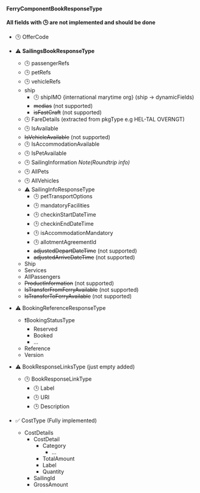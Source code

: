 #### FerryComponentBookResponseType

**All fields with 🕒 are not implemented and should be done**

- 🕒 OfferCode
- ⚠️ **SailingsBookResponseType**
    - 🕒 passengerRefs
    - 🕒 petRefs
    - 🕒 vehicleRefs
    - ship
        - 🕒 shipIMO {international marytime org} (ship -> dynamicFields)
        - ~~medias~~ (not supported)
        - ~~isFastCraft~~ (not supported)
    - 🕒 FareDetails (extracted from pkgType e.g HEL-TAL OVERNGT)
    - 🕒 IsAvailable
    - ~~IsVehicleAvailable~~ (not supported)
    - 🕒 IsAccommodationAvailable
    - 🕒 IsPetAvailable
    - 🕒 SailingInformation *Note(Roundtrip info)*
    - 🕒 AllPets
    - 🕒 AllVehicles
    - ⚠️ SailingInfoResponseType
        - 🕒 petTransportOptions
        - 🕒 mandatoryFacilities
        - 🕒 checkinStartDateTime
        - 🕒 checkinEndDateTime
        - 🕒 isAccommodationMandatory
        - 🕒 allotmentAgreementId
        - ~~adjustedDepartDateTime~~ (not supported)
        - ~~adjustedArriveDateTime~~ (not supported)
    - Ship
    - Services
    - AllPassengers
    - ~~ProductInformation~~ (not supported)
    - ~~IsTransferFromFerryAvailable~~ (not supported)
    - ~~IsTransferToFerryAvailable~~ (not supported)

- ⚠️ BookingReferenceResponseType
    - ❗BookingStatusType
        - Reserved
        - Booked
        - ...
    - Reference
    - Version

- ⚠️ BookResponseLinksType (just empty added)
    - 🕒 BookResponseLinkType
        - 🕒 Label
        - 🕒 URI
        - 🕒 Description

- ✅ CostType (Fully implemented)
    - CostDetails
        - CostDetail
            - Category
                - ...
            - TotalAmount
            - Label
            - Quantity
        - SailingId
        - GrossAmount